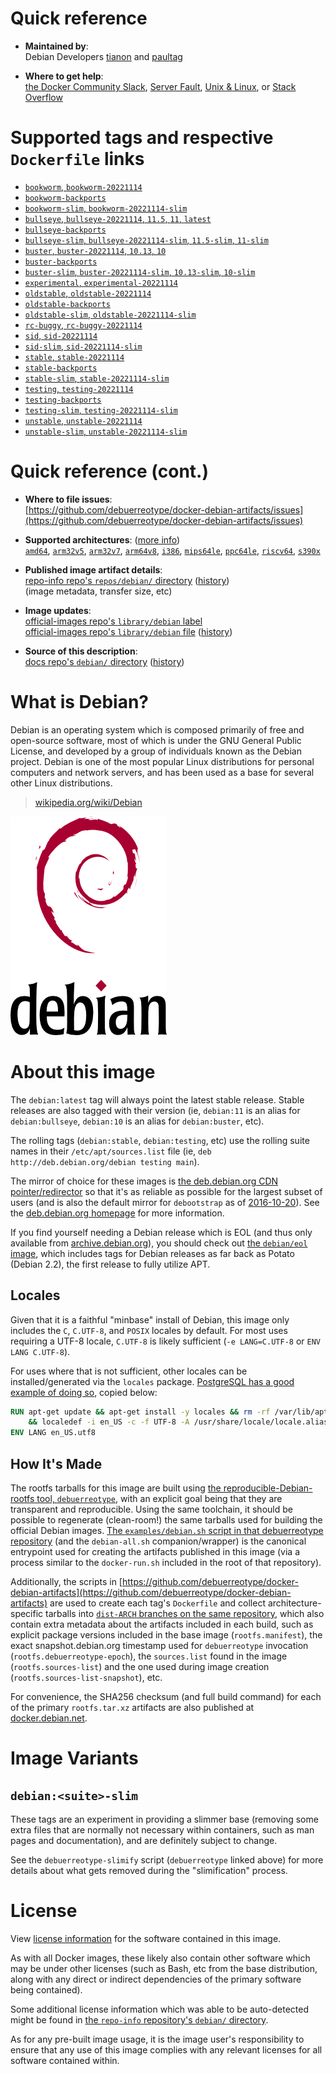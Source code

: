 <!--

********************************************************************************

WARNING:

    DO NOT EDIT "debian/README.md"

    IT IS AUTO-GENERATED

    (from the other files in "debian/" combined with a set of templates)

********************************************************************************

-->

# Quick reference

-	**Maintained by**:  
	Debian Developers [tianon](https://qa.debian.org/developer.php?login=tianon) and [paultag](https://qa.debian.org/developer.php?login=paultag)

-	**Where to get help**:  
	[the Docker Community Slack](https://dockr.ly/comm-slack), [Server Fault](https://serverfault.com/help/on-topic), [Unix & Linux](https://unix.stackexchange.com/help/on-topic), or [Stack Overflow](https://stackoverflow.com/help/on-topic)

# Supported tags and respective `Dockerfile` links

-	[`bookworm`, `bookworm-20221114`](https://github.com/debuerreotype/docker-debian-artifacts/blob/72073f82c7f45bd4cee0b2daf125ceaac10d2a97/bookworm/Dockerfile)
-	[`bookworm-backports`](https://github.com/debuerreotype/docker-debian-artifacts/blob/72073f82c7f45bd4cee0b2daf125ceaac10d2a97/bookworm/backports/Dockerfile)
-	[`bookworm-slim`, `bookworm-20221114-slim`](https://github.com/debuerreotype/docker-debian-artifacts/blob/72073f82c7f45bd4cee0b2daf125ceaac10d2a97/bookworm/slim/Dockerfile)
-	[`bullseye`, `bullseye-20221114`, `11.5`, `11`, `latest`](https://github.com/debuerreotype/docker-debian-artifacts/blob/72073f82c7f45bd4cee0b2daf125ceaac10d2a97/bullseye/Dockerfile)
-	[`bullseye-backports`](https://github.com/debuerreotype/docker-debian-artifacts/blob/72073f82c7f45bd4cee0b2daf125ceaac10d2a97/bullseye/backports/Dockerfile)
-	[`bullseye-slim`, `bullseye-20221114-slim`, `11.5-slim`, `11-slim`](https://github.com/debuerreotype/docker-debian-artifacts/blob/72073f82c7f45bd4cee0b2daf125ceaac10d2a97/bullseye/slim/Dockerfile)
-	[`buster`, `buster-20221114`, `10.13`, `10`](https://github.com/debuerreotype/docker-debian-artifacts/blob/72073f82c7f45bd4cee0b2daf125ceaac10d2a97/buster/Dockerfile)
-	[`buster-backports`](https://github.com/debuerreotype/docker-debian-artifacts/blob/72073f82c7f45bd4cee0b2daf125ceaac10d2a97/buster/backports/Dockerfile)
-	[`buster-slim`, `buster-20221114-slim`, `10.13-slim`, `10-slim`](https://github.com/debuerreotype/docker-debian-artifacts/blob/72073f82c7f45bd4cee0b2daf125ceaac10d2a97/buster/slim/Dockerfile)
-	[`experimental`, `experimental-20221114`](https://github.com/debuerreotype/docker-debian-artifacts/blob/72073f82c7f45bd4cee0b2daf125ceaac10d2a97/experimental/Dockerfile)
-	[`oldstable`, `oldstable-20221114`](https://github.com/debuerreotype/docker-debian-artifacts/blob/72073f82c7f45bd4cee0b2daf125ceaac10d2a97/oldstable/Dockerfile)
-	[`oldstable-backports`](https://github.com/debuerreotype/docker-debian-artifacts/blob/72073f82c7f45bd4cee0b2daf125ceaac10d2a97/oldstable/backports/Dockerfile)
-	[`oldstable-slim`, `oldstable-20221114-slim`](https://github.com/debuerreotype/docker-debian-artifacts/blob/72073f82c7f45bd4cee0b2daf125ceaac10d2a97/oldstable/slim/Dockerfile)
-	[`rc-buggy`, `rc-buggy-20221114`](https://github.com/debuerreotype/docker-debian-artifacts/blob/72073f82c7f45bd4cee0b2daf125ceaac10d2a97/rc-buggy/Dockerfile)
-	[`sid`, `sid-20221114`](https://github.com/debuerreotype/docker-debian-artifacts/blob/72073f82c7f45bd4cee0b2daf125ceaac10d2a97/sid/Dockerfile)
-	[`sid-slim`, `sid-20221114-slim`](https://github.com/debuerreotype/docker-debian-artifacts/blob/72073f82c7f45bd4cee0b2daf125ceaac10d2a97/sid/slim/Dockerfile)
-	[`stable`, `stable-20221114`](https://github.com/debuerreotype/docker-debian-artifacts/blob/72073f82c7f45bd4cee0b2daf125ceaac10d2a97/stable/Dockerfile)
-	[`stable-backports`](https://github.com/debuerreotype/docker-debian-artifacts/blob/72073f82c7f45bd4cee0b2daf125ceaac10d2a97/stable/backports/Dockerfile)
-	[`stable-slim`, `stable-20221114-slim`](https://github.com/debuerreotype/docker-debian-artifacts/blob/72073f82c7f45bd4cee0b2daf125ceaac10d2a97/stable/slim/Dockerfile)
-	[`testing`, `testing-20221114`](https://github.com/debuerreotype/docker-debian-artifacts/blob/72073f82c7f45bd4cee0b2daf125ceaac10d2a97/testing/Dockerfile)
-	[`testing-backports`](https://github.com/debuerreotype/docker-debian-artifacts/blob/72073f82c7f45bd4cee0b2daf125ceaac10d2a97/testing/backports/Dockerfile)
-	[`testing-slim`, `testing-20221114-slim`](https://github.com/debuerreotype/docker-debian-artifacts/blob/72073f82c7f45bd4cee0b2daf125ceaac10d2a97/testing/slim/Dockerfile)
-	[`unstable`, `unstable-20221114`](https://github.com/debuerreotype/docker-debian-artifacts/blob/72073f82c7f45bd4cee0b2daf125ceaac10d2a97/unstable/Dockerfile)
-	[`unstable-slim`, `unstable-20221114-slim`](https://github.com/debuerreotype/docker-debian-artifacts/blob/72073f82c7f45bd4cee0b2daf125ceaac10d2a97/unstable/slim/Dockerfile)

# Quick reference (cont.)

-	**Where to file issues**:  
	[https://github.com/debuerreotype/docker-debian-artifacts/issues](https://github.com/debuerreotype/docker-debian-artifacts/issues)

-	**Supported architectures**: ([more info](https://github.com/docker-library/official-images#architectures-other-than-amd64))  
	[`amd64`](https://hub.docker.com/r/amd64/debian/), [`arm32v5`](https://hub.docker.com/r/arm32v5/debian/), [`arm32v7`](https://hub.docker.com/r/arm32v7/debian/), [`arm64v8`](https://hub.docker.com/r/arm64v8/debian/), [`i386`](https://hub.docker.com/r/i386/debian/), [`mips64le`](https://hub.docker.com/r/mips64le/debian/), [`ppc64le`](https://hub.docker.com/r/ppc64le/debian/), [`riscv64`](https://hub.docker.com/r/riscv64/debian/), [`s390x`](https://hub.docker.com/r/s390x/debian/)

-	**Published image artifact details**:  
	[repo-info repo's `repos/debian/` directory](https://github.com/docker-library/repo-info/blob/master/repos/debian) ([history](https://github.com/docker-library/repo-info/commits/master/repos/debian))  
	(image metadata, transfer size, etc)

-	**Image updates**:  
	[official-images repo's `library/debian` label](https://github.com/docker-library/official-images/issues?q=label%3Alibrary%2Fdebian)  
	[official-images repo's `library/debian` file](https://github.com/docker-library/official-images/blob/master/library/debian) ([history](https://github.com/docker-library/official-images/commits/master/library/debian))

-	**Source of this description**:  
	[docs repo's `debian/` directory](https://github.com/docker-library/docs/tree/master/debian) ([history](https://github.com/docker-library/docs/commits/master/debian))

# What is Debian?

Debian is an operating system which is composed primarily of free and open-source software, most of which is under the GNU General Public License, and developed by a group of individuals known as the Debian project. Debian is one of the most popular Linux distributions for personal computers and network servers, and has been used as a base for several other Linux distributions.

> [wikipedia.org/wiki/Debian](https://en.wikipedia.org/wiki/Debian)

![logo](https://raw.githubusercontent.com/docker-library/docs/b449be7df57e9ed9086bb5821bfb5d6cdc5d67a4/debian/logo.png)

# About this image

The `debian:latest` tag will always point the latest stable release. Stable releases are also tagged with their version (ie, `debian:11` is an alias for `debian:bullseye`, `debian:10` is an alias for `debian:buster`, etc).

The rolling tags (`debian:stable`, `debian:testing`, etc) use the rolling suite names in their `/etc/apt/sources.list` file (ie, `deb http://deb.debian.org/debian testing main`).

The mirror of choice for these images is [the deb.debian.org CDN pointer/redirector](https://deb.debian.org) so that it's as reliable as possible for the largest subset of users (and is also the default mirror for `debootstrap` as of [2016-10-20](https://anonscm.debian.org/cgit/d-i/debootstrap.git/commit/?id=9e8bc60ad1ccf3a25ce7890526b70059f3e770de)). See the [deb.debian.org homepage](https://deb.debian.org) for more information.

If you find yourself needing a Debian release which is EOL (and thus only available from [archive.debian.org](http://archive.debian.org)), you should check out [the `debian/eol` image](https://hub.docker.com/r/debian/eol/), which includes tags for Debian releases as far back as Potato (Debian 2.2), the first release to fully utilize APT.

## Locales

Given that it is a faithful "minbase" install of Debian, this image only includes the `C`, `C.UTF-8`, and `POSIX` locales by default. For most uses requiring a UTF-8 locale, `C.UTF-8` is likely sufficient (`-e LANG=C.UTF-8` or `ENV LANG C.UTF-8`).

For uses where that is not sufficient, other locales can be installed/generated via the `locales` package. [PostgreSQL has a good example of doing so](https://github.com/docker-library/postgres/blob/69bc540ecfffecce72d49fa7e4a46680350037f9/9.6/Dockerfile#L21-L24), copied below:

```dockerfile
RUN apt-get update && apt-get install -y locales && rm -rf /var/lib/apt/lists/* \
	&& localedef -i en_US -c -f UTF-8 -A /usr/share/locale/locale.alias en_US.UTF-8
ENV LANG en_US.utf8
```

## How It's Made

The rootfs tarballs for this image are built using [the reproducible-Debian-rootfs tool, `debuerreotype`](https://github.com/debuerreotype/debuerreotype), with an explicit goal being that they are transparent and reproducible. Using the same toolchain, it should be possible to regenerate (clean-room!) the same tarballs used for building the official Debian images. [The `examples/debian.sh` script in that debuerreotype repository](https://github.com/debuerreotype/debuerreotype/blob/master/examples/debian.sh) (and the `debian-all.sh` companion/wrapper) is the canonical entrypoint used for creating the artifacts published in this image (via a process similar to the `docker-run.sh` included in the root of that repository).

Additionally, the scripts in [https://github.com/debuerreotype/docker-debian-artifacts](https://github.com/debuerreotype/docker-debian-artifacts) are used to create each tag's `Dockerfile` and collect architecture-specific tarballs into [`dist-ARCH` branches on the same repository](https://github.com/debuerreotype/docker-debian-artifacts/branches), which also contain extra metadata about the artifacts included in each build, such as explicit package versions included in the base image (`rootfs.manifest`), the exact snapshot.debian.org timestamp used for `debuerreotype` invocation (`rootfs.debuerreotype-epoch`), the `sources.list` found in the image (`rootfs.sources-list`) and the one used during image creation (`rootfs.sources-list-snapshot`), etc.

For convenience, the SHA256 checksum (and full build command) for each of the primary `rootfs.tar.xz` artifacts are also published at [docker.debian.net](https://docker.debian.net/).

# Image Variants

## `debian:<suite>-slim`

These tags are an experiment in providing a slimmer base (removing some extra files that are normally not necessary within containers, such as man pages and documentation), and are definitely subject to change.

See the `debuerreotype-slimify` script (`debuerreotype` linked above) for more details about what gets removed during the "slimification" process.

# License

View [license information](https://www.debian.org/social_contract#guidelines) for the software contained in this image.

As with all Docker images, these likely also contain other software which may be under other licenses (such as Bash, etc from the base distribution, along with any direct or indirect dependencies of the primary software being contained).

Some additional license information which was able to be auto-detected might be found in [the `repo-info` repository's `debian/` directory](https://github.com/docker-library/repo-info/tree/master/repos/debian).

As for any pre-built image usage, it is the image user's responsibility to ensure that any use of this image complies with any relevant licenses for all software contained within.
